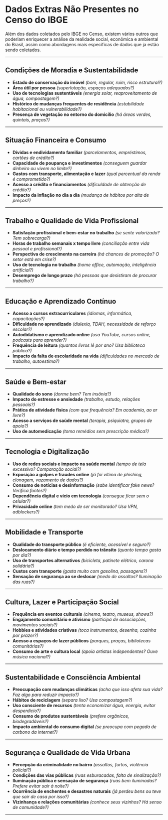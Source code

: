 # Dados Extras Não Presentes no Censo do IBGE

Além dos dados coletados pelo IBGE no Censo, existem vários outros que poderiam enriquecer a análise da realidade social, econômica e ambiental do Brasil, assim como abordagens mais específicas de dados que ja estão sendo coletados.

---

## Condições de Moradia e Sustentabilidade
- **Estado de conservação do imóvel** *(bom, regular, ruim, risco estrutural?)*  
- **Área útil por pessoa** *(superlotação, espaços adequados?)*  
- **Uso de tecnologias sustentáveis** *(energia solar, reaproveitamento de água, compostagem?)*  
- **Histórico de mudanças frequentes de residência** *(estabilidade habitacional ou vulnerabilidade?)*  
- **Presença de vegetação no entorno do domicílio** *(há áreas verdes, quintais, praças?)*  

---

## Situação Financeira e Consumo
- **Dívidas e endividamento familiar** *(parcelamentos, empréstimos, cartões de crédito?)*  
- **Capacidade de poupança e investimentos** *(conseguem guardar dinheiro ou vivem no limite?)*  
- **Gastos com transporte, alimentação e lazer** *(qual percentual da renda é comprometido?)*  
- **Acesso a crédito e financiamentos** *(dificuldade de obtenção de crédito?)*  
- **Impacto da inflação no dia a dia** *(mudança de hábitos por alta de preços?)*  

---

## Trabalho e Qualidade de Vida Profissional
- **Satisfação profissional e bem-estar no trabalho** *(se sente valorizado? Tem sobrecarga?)*  
- **Horas de trabalho semanais x tempo livre** *(conciliação entre vida pessoal e profissional?)*  
- **Perspectiva de crescimento na carreira** *(há chances de promoção? O setor está em crise?)*  
- **Uso de tecnologia no trabalho** *(home office, automação, inteligência artificial?)*  
- **Desemprego de longo prazo** *(há pessoas que desistiram de procurar trabalho?)*  

---

## Educação e Aprendizado Contínuo
- **Acesso a cursos extracurriculares** *(idiomas, informática, capacitações?)*  
- **Dificuldade no aprendizado** *(dislexia, TDAH, necessidade de reforço escolar?)*  
- **Autodidatismo e aprendizado online** *(usa YouTube, cursos online, podcasts para aprender?)*  
- **Frequência de leitura** *(quantos livros lê por ano? Usa biblioteca pública?)*  
- **Impacto da falta de escolaridade na vida** *(dificuldades no mercado de trabalho, autoestima?)*  

---

## Saúde e Bem-estar
- **Qualidade do sono** *(dorme bem? Tem insônia?)*  
- **Impacto do estresse e ansiedade** *(trabalho, estudo, relações pessoais?)*  
- **Prática de atividade física** *(com que frequência? Em academia, ao ar livre?)*  
- **Acesso a serviços de saúde mental** *(terapia, psiquiatra, grupos de apoio?)*  
- **Uso de automedicação** *(toma remédios sem prescrição médica?)*  

---

## Tecnologia e Digitalização
- **Uso de redes sociais e impacto na saúde mental** *(tempo de tela excessivo? Comparação social?)*  
- **Exposição a golpes e fraudes online** *(já foi vítima de phishing, clonagem, vazamento de dados?)*  
- **Consumo de notícias e desinformação** *(sabe identificar fake news? Verifica fontes?)*  
- **Dependência digital e vício em tecnologia** *(consegue ficar sem o celular?)*  
- **Privacidade online** *(tem medo de ser monitorado? Usa VPN, adblockers?)*  

---

## Mobilidade e Transporte
- **Qualidade do transporte público** *(é eficiente, acessível e seguro?)*  
- **Deslocamento diário e tempo perdido no trânsito** *(quanto tempo gasta por dia?)*  
- **Uso de transportes alternativos** *(bicicleta, patinete elétrico, carona solidária?)*  
- **Custos com transporte** *(gasta muito com gasolina, passagens?)*  
- **Sensação de segurança ao se deslocar** *(medo de assaltos? Iluminação das ruas?)*  

---

## Cultura, Lazer e Participação Social
- **Frequência em eventos culturais** *(cinema, teatro, museus, shows?)*  
- **Engajamento comunitário e ativismo** *(participa de associações, movimentos sociais?)*  
- **Hobbies e atividades criativas** *(toca instrumentos, desenha, cozinha por prazer?)*  
- **Acesso a espaços de lazer públicos** *(parques, praças, bibliotecas comunitárias?)*  
- **Consumo de arte e cultura local** *(apoia artistas independentes? Ouve música nacional?)*  

---

## Sustentabilidade e Consciência Ambiental
- **Preocupação com mudanças climáticas** *(acha que isso afeta sua vida? Faz algo para reduzir impacto?)*  
- **Hábitos de reciclagem** *(separa lixo? Usa compostagem?)*  
- **Uso consciente de recursos** *(tenta economizar água, energia, evitar desperdício?)*  
- **Consumo de produtos sustentáveis** *(prefere orgânicos, biodegradáveis?)*  
- **Impacto ambiental do consumo digital** *(se preocupa com pegada de carbono da internet?)*  

---

## Segurança e Qualidade de Vida Urbana
- **Percepção da criminalidade no bairro** *(assaltos, furtos, violência policial?)*  
- **Condições das vias públicas** *(ruas esburacadas, falta de sinalização?)*  
- **Iluminação pública e sensação de segurança** *(ruas bem iluminadas? Prefere evitar sair à noite?)*  
- **Ocorrência de enchentes e desastres naturais** *(já perdeu bens ou teve que sair de casa por isso?)*  
- **Vizinhança e relações comunitárias** *(conhece seus vizinhos? Há senso de comunidade?)*  

---
